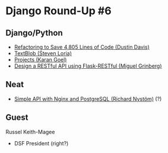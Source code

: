 # Django Round-Up #6

## Django/Python
* [Refactoring to Save 4,805 Lines of Code (Dustin Davis)](http://www.nerdydork.com/refactoring-to-save-4805-lines-of-code.html)
* [TextBlob (Steven Loria)](https://github.com/sloria/TextBlob)
* [Projects (Karan Goel)](https://github.com/thekarangoel/Projects)
* [Design a RESTful API using Flask-RESTful (Miguel Grinberg)](http://blog.miguelgrinberg.com/post/designing-a-restful-api-using-flask-restful)

## Neat
* [Simple API with Nginx and PostgreSQL (Richard Nystöm)](http://rny.io/nginx/postgresql/2013/07/26/simple-api-with-nginx-and-postgresql.html) (?)


## Guest
Russel Keith-Magee
- DSF President (right?)